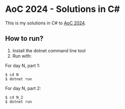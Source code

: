 # AoC 2024 - Solutions in C#

This is my solutions in C# to [AoC 2024](https://adventofcode.com/2024).

## How to run?

1. Install the dotnet command line tool
2. Run with:

For day N, part 1:

```console
$ cd N
$ dotnet run
```

For day N, part 2:

```console
$ cd N_2
$ dotnet run
```
